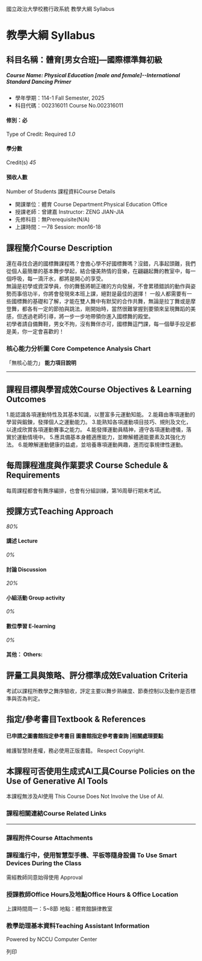 國立政治大學校務行政系統 教學大綱 Syllabus
# 教學大綱 Syllabus
##  科目名稱：體育[男女合班]—國際標準舞初級 
#####  Course Name: Physical Education [male and female]--International Standard Dancing Primer
  * 學年學期：114-1 Fall Semester, 2025 
  * 科目代碼：002316011 Course No.002316011


#### 修別：必
Type of Credit: Required 
_1.0_
#### 學分數
Credit(s)
_45_
#### 預收人數
Number of Students
課程資料Course Details
  * 開課單位：體育 Course Department:Physical Education Office 
  * 授課老師：曾建嘉 Instructor: ZENG JIAN-JIA 
  * 先修科目：無Prerequisite(N/A)
  * 上課時間：一78 Session: mon16-18


##  課程簡介Course Description
還在尋找合適的國標舞課程嗎？會擔心學不好國標舞嗎？沒錯，凡事起頭難，我們從個人最簡單的基本舞步學起，結合優美熱情的音樂，在翩翩起舞的教室中，每一個呼吸，每一滴汗水，都將是開心的享受。  
無論是初學或資深學員，你的舞藝將朝正確的方向發展，不會累積錯誤的動作與姿勢而事倍功半，你將會發現來本班上課，絕對是最佳的選擇！
一般人都需要有一些國標舞的基礎和了解，才能在雙人舞中有默契的合作共舞，無論是拉丁舞或是摩登舞，都各有一定的節拍與跳法，剛開始時，當然很難掌握到要領來呈現舞蹈的美感，但透過老師引導，將一步一步地帶領你進入國標舞的殿堂。  
初學者請自備舞鞋，男女不拘，沒有舞伴亦可，國標舞這門課，每一個舉手投足都是美，你一定會喜歡的！
###  核心能力分析圖 Core Competence Analysis Chart
「無核心能力」 
**能力項目說明**
* * *
##  課程目標與學習成效Course Objectives & Learning Outcomes 
1.能認識各項運動特性及其基本知識，以豐富多元運動知能。
2.能藉由專項運動的學習與鍛鍊，發揮個人之運動能力。
3.能熟知各項運動項目技巧、規則及文化，以達成欣賞各項運動賽事之能力。
4.能發揮運動員精神，遵守各項運動禮儀，落實於運動情境中。
5.應具備基本身體適應能力，並瞭解體適能要素及其強化方法。
6.能瞭解運動健康的益處，並培養專項運動興趣，進而從事規律性運動。
##  每周課程進度與作業要求 Course Schedule & Requirements
每周課程都會有舞序編排，也會有分組訓練，第16周舉行期末考試。
##  授課方式Teaching Approach
_80%_
####  講述 Lecture
_0%_
####  討論 Discussion
_20%_
####  小組活動 Group activity
_0%_
####  數位學習 E-learning
_0%_
####  其他： Others:
##  評量工具與策略、評分標準成效Evaluation Criteria
考試以課程所教學之舞序驗收，評定主要以舞步熟練度、節奏控制以及動作是否標準與否為判定。
##  指定/參考書目Textbook & References
####  已申請之圖書館指定參考書目  圖書館指定參考書查詢 |相關處理要點
維護智慧財產權，務必使用正版書籍。 Respect Copyright.
##  本課程可否使用生成式AI工具Course Policies on the Use of Generative AI Tools
本課程無涉及AI使用 This Course Does Not Involve the Use of AI.
###  課程相關連結Course Related Links
* * *
###  課程附件Course Attachments
###  課程進行中，使用智慧型手機、平板等隨身設備 To Use Smart Devices During the Class
需經教師同意始得使用  Approval
###  授課教師Office Hours及地點Office Hours & Office Location
上課時間周一：5~8節
地點：體育館韻律教室
###  教學助理基本資料Teaching Assistant Information
Powered by NCCU Computer Center
  
列印
